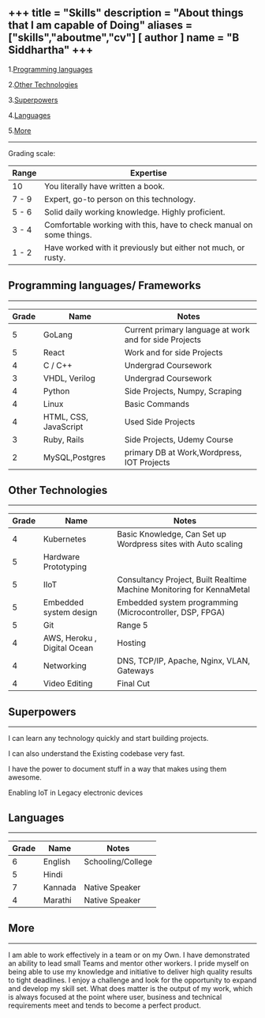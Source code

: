 +++
title = "Skills"
description = "About things that I am capable of Doing"
aliases = ["skills","aboutme","cv"]
[ author ]
  name = "B Siddhartha"
+++
------------------------------------------

1.[Programming languages](#programming)

2.[Other Technologies ](#other)

3.[Superpowers](#superpower)

4.[Languages](#languages)

5.[More](#more)

------------------------------------------
Grading scale:


Range| Expertise
-------------|--------
10	    |You literally have written a book.
7 - 9	|Expert, go-to person on this technology.
5 - 6	|Solid daily working knowledge. Highly proficient.
3 - 4	|Comfortable working with this, have to check manual on some things.
1 - 2	|Have worked with it previously but either not much, or rusty.


## <a name="programming"></a> Programming languages/ Frameworks
------------------------------------------
Grade |	Name |	Notes
------- |----- |--------------
5 |	GoLang | Current primary language at work and for side Projects
5 |	React | Work and for side Projects
4 |	C / C++ | Undergrad Coursework
3 |	VHDL, Verilog	 | Undergrad Coursework
4 |	Python |	Side Projects, Numpy, Scraping
4 |	Linux	 | Basic Commands
4 |	HTML, CSS, JavaScript	 | Used Side Projects
3 |	Ruby, Rails	 | Side Projects, Udemy Course
2 |	MySQL,Postgres	 |  primary DB at Work,Wordpress, IOT Projects

## <a name="other"></a> Other Technologies 
------------------------------------------
Grade |	Name |	Notes
------- |----- |--------------
4 | Kubernetes | Basic Knowledge, Can Set up Wordpress sites with Auto scaling
5 | Hardware Prototyping | 
5 |	IIoT	 | Consultancy Project, Built Realtime Machine Monitoring for KennaMetal
5 | Embedded system design | Embedded system programming (Microcontroller, DSP, FPGA)
5 |	Git |	Range 5
4 |	AWS, Heroku	, Digital Ocean	 | Hosting
4 |	Networking	 |  DNS, TCP/IP,  Apache, Nginx, VLAN, Gateways
4 | Video Editing | Final Cut

## <a name="superpower"></a>Superpowers
-----------------------


I can learn any technology quickly and start building projects.

I can also understand the Existing codebase very fast. 

I have the power to document stuff in a way that makes using them awesome.

Enabling IoT in Legacy electronic devices



## <a name="languages"></a>Languages
-----------------------
Grade |	Name |	Notes
------- |----- |--------------
6 | English | Schooling/College
5 | Hindi | 
7 | Kannada |  Native Speaker
4 | Marathi | Native Speaker


## <a name="more"></a>More 
-----------------------
I am able to work effectively in a team or on my Own. I have demonstrated an ability to lead small Teams and mentor other workers. I pride myself on being able to use my knowledge and initiative to deliver high quality results to tight deadlines. I enjoy a challenge and look for the opportunity to expand and develop my skill set.
What does matter is the output of my work, which is always focused at the point where user, business and technical requirements meet and tends to become a perfect product.


